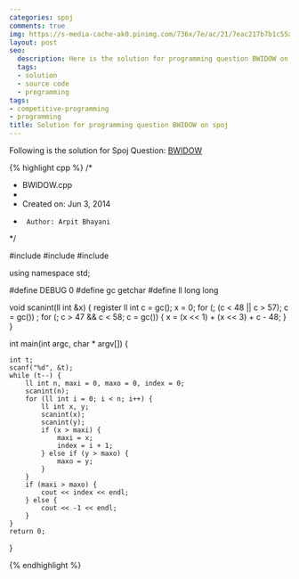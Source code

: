 ```yaml
---
categories: spoj
comments: true
img: https://s-media-cache-ak0.pinimg.com/736x/7e/ac/21/7eac217b7b1c55ab7fd56758e4e181be.jpg
layout: post
seo:
  description: Here is the solution for programming question BWIDOW on spoj
  tags:
  - solution
  - source code
  - programming
tags:
- competitive-programming
- programming
title: Solution for programming question BWIDOW on spoj
---
```


Following is the solution for Spoj Question: [BWIDOW](http://www.spoj.com/problems/BWIDOW/)

{% highlight cpp %}
/*
 * BWIDOW.cpp
 *
 *  Created on: Jun 3, 2014
 *      Author: Arpit Bhayani
 */

#include <cstdio>
#include <cstdlib>
#include <iostream>

using namespace std;

#define DEBUG 0
#define gc getchar
#define ll long long

void scanint(ll int &x) {
	register ll int c = gc();
	x = 0;
	for (; (c < 48 || c > 57); c = gc())
		;
	for (; c > 47 && c < 58; c = gc()) {
		x = (x << 1) + (x << 3) + c - 48;
	}
}

int main(int argc, char * argv[]) {

	int t;
	scanf("%d", &t);
	while (t--) {
		ll int n, maxi = 0, maxo = 0, index = 0;
		scanint(n);
		for (ll int i = 0; i < n; i++) {
			ll int x, y;
			scanint(x);
			scanint(y);
			if (x > maxi) {
				maxi = x;
				index = i + 1;
			} else if (y > maxo) {
				maxo = y;
			}
		}
		if (maxi > maxo) {
			cout << index << endl;
		} else {
			cout << -1 << endl;
		}
	}
	return 0;
}

{% endhighlight %}